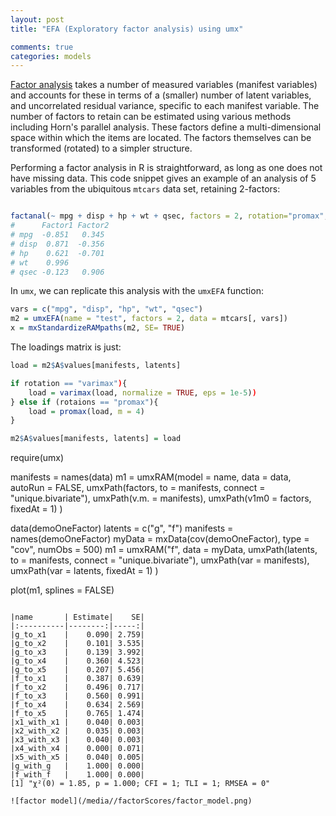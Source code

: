 ```yaml
---
layout: post
title: "EFA (Exploratory factor analysis) using umx"

comments: true
categories: models
---
```


[Factor analysis](https://en.wikipedia.org/wiki/Factor_analysis) takes a number of measured variables (manifest variables) and accounts for these in terms of a (smaller) number of latent variables, and uncorrelated residual variance, specific to each manifest variable. The number of factors to retain can be estimated using various methods including Horn's parallel analysis. These factors define a multi-dimensional space within which the items are located. The factors themselves can be transformed (rotated) to a simpler structure.

Performing a factor analysis in R is straightforward, as long as one does not have missing data. This code snippet gives an example of an analysis of 5 variables from the ubiquitous `mtcars` data set, retaining 2-factors: 

```r

factanal(~ mpg + disp + hp + wt + qsec, factors = 2, rotation="promax", data = mtcars)
#      Factor1 Factor2
# mpg  -0.851   0.345
# disp  0.871  -0.356
# hp    0.621  -0.701
# wt    0.996
# qsec -0.123   0.906
```

In `umx`, we can replicate this analysis with the `umxEFA` function:

```r
vars = c("mpg", "disp", "hp", "wt", "qsec")
m2 = umxEFA(name = "test", factors = 2, data = mtcars[, vars])
x = mxStandardizeRAMpaths(m2, SE= TRUE)
```

The loadings matrix is just:

```R
load = m2$A$values[manifests, latents]

if rotation == "varimax"){
	load = varimax(load, normalize = TRUE, eps = 1e-5))
} else if (rotaions == "promax"){
	load = promax(load, m = 4)
}

m2$A$values[manifests, latents] = load

```

require(umx)

manifests = names(data)
m1 = umxRAM(model = name, data = data, autoRun = FALSE,
	umxPath(factors, to = manifests, connect = "unique.bivariate"),
	umxPath(v.m. = manifests),
	umxPath(v1m0 = factors, fixedAt = 1)
)

data(demoOneFactor)
latents   = c("g", "f")
manifests = names(demoOneFactor)
myData    = mxData(cov(demoOneFactor), type = "cov", numObs = 500)
m1 = umxRAM("f", data = myData,
	umxPath(latents, to = manifests, connect = "unique.bivariate"),
	umxPath(var = manifests),
	umxPath(var = latents, fixedAt = 1)
)

plot(m1, splines = FALSE)

```

|name       | Estimate|    SE|
|:----------|--------:|-----:|
|g_to_x1    |    0.090| 2.759|
|g_to_x2    |    0.101| 3.535|
|g_to_x3    |    0.139| 3.992|
|g_to_x4    |    0.360| 4.523|
|g_to_x5    |    0.207| 5.456|
|f_to_x1    |    0.387| 0.639|
|f_to_x2    |    0.496| 0.717|
|f_to_x3    |    0.560| 0.991|
|f_to_x4    |    0.634| 2.569|
|f_to_x5    |    0.765| 1.474|
|x1_with_x1 |    0.040| 0.003|
|x2_with_x2 |    0.035| 0.003|
|x3_with_x3 |    0.040| 0.003|
|x4_with_x4 |    0.000| 0.071|
|x5_with_x5 |    0.040| 0.005|
|g_with_g   |    1.000| 0.000|
|f_with_f   |    1.000| 0.000|
[1] "χ²(0) = 1.85, p = 1.000; CFI = 1; TLI = 1; RMSEA = 0"

![factor model](/media//factorScores/factor_model.png)
